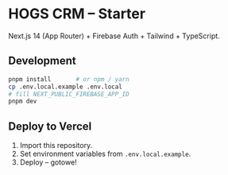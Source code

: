 # HOGS CRM – Starter

Next.js 14 (App Router) + Firebase Auth + Tailwind + TypeScript.

## Development

```bash
pnpm install       # or npm / yarn
cp .env.local.example .env.local
# fill NEXT_PUBLIC_FIREBASE_APP_ID
pnpm dev
```

## Deploy to Vercel
1. Import this repository.
2. Set environment variables from `.env.local.example`.
3. Deploy – gotowe!
